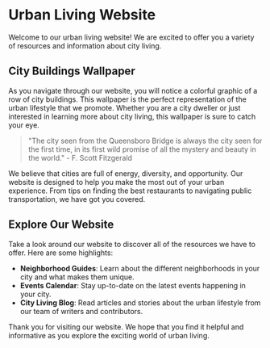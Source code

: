<!--
Write me markdown content of website with wallpaper:

"A colorful graphic of a row of city buildings for an urban or city living website"

The header of the page should not be copy of the text but rather a real content of the website which is using this wallpaper.

- Feel free to use structure like headings, bullets, numbering, blockquotes, paragraphs, horizontal lines, etc.
- You can use formatting like bold or _italic_
- You can include UTF-8 emojis
- Links should be only #hash anchors (and you can refer to the document itself)
- Do not include images
-->

<!--font:Poppins-->

# Urban Living Website

Welcome to our urban living website! We are excited to offer you a variety of resources and information about city living. 

## City Buildings Wallpaper

As you navigate through our website, you will notice a colorful graphic of a row of city buildings. This wallpaper is the perfect representation of the urban lifestyle that we promote. Whether you are a city dweller or just interested in learning more about city living, this wallpaper is sure to catch your eye.

> "The city seen from the Queensboro Bridge is always the city seen for the first time, in its first wild promise of all the mystery and beauty in the world." - F. Scott Fitzgerald

We believe that cities are full of energy, diversity, and opportunity. Our website is designed to help you make the most out of your urban experience. From tips on finding the best restaurants to navigating public transportation, we have got you covered.

## Explore Our Website

Take a look around our website to discover all of the resources we have to offer. Here are some highlights:

- **Neighborhood Guides**: Learn about the different neighborhoods in your city and what makes them unique.
- **Events Calendar**: Stay up-to-date on the latest events happening in your city.
- **City Living Blog**: Read articles and stories about the urban lifestyle from our team of writers and contributors.

Thank you for visiting our website. We hope that you find it helpful and informative as you explore the exciting world of urban living.

